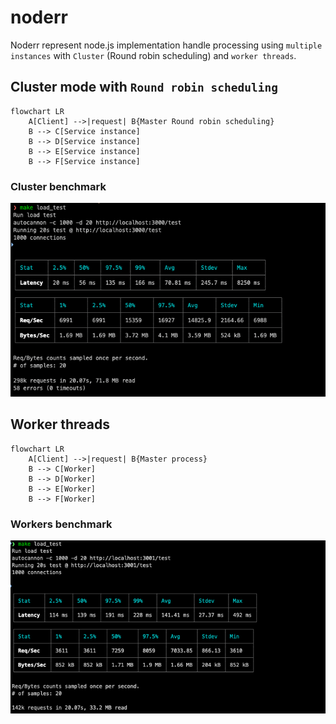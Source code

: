 # noderr

Noderr represent node.js implementation handle processing using `multiple instances` with `Cluster` (Round robin scheduling) and `worker threads`.   

## Cluster mode with `Round robin scheduling`
```mermaid
flowchart LR
    A[Client] -->|request| B{Master Round robin scheduling}
    B --> C[Service instance]
    B --> D[Service instance]
    B --> E[Service instance]
    B --> F[Service instance]
```

### Cluster benchmark
![cluster_benchmark](/assets/cluster_benchmark.png)

## Worker threads 
```mermaid
flowchart LR
    A[Client] -->|request| B{Master process}
    B --> C[Worker]
    B --> D[Worker]
    B --> E[Worker]
    B --> F[Worker]
```

### Workers benchmark
![cluster_benchmark](/assets/workers_benchmark.png)

